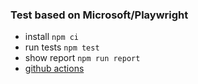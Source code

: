 ### Test based on Microsoft/Playwright

* install   ```npm ci```
* run tests ```npm test```
* show report ```npm run report```
* [github actions](https://github.com/oleksiihryhurko/mm-llc-task-playwright/actions)